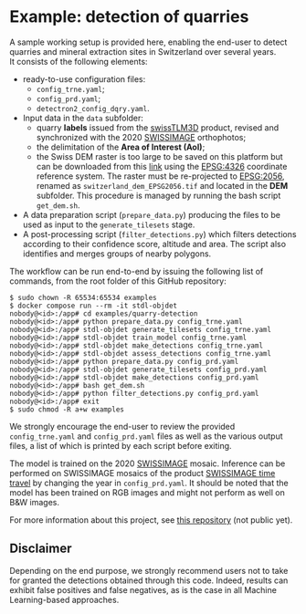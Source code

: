# Example: detection of quarries

A sample working setup is provided here, enabling the end-user to detect quarries and mineral extraction sites in Switzerland over several years. <br>
It consists of the following elements:

- ready-to-use configuration files:
    - `config_trne.yaml`;
    - `config_prd.yaml`;
    - `detectron2_config_dqry.yaml`.
- Input data in the `data` subfolder:
    - quarry **labels** issued from the [swissTLM3D](https://www.swisstopo.admin.ch/fr/geodata/landscape/tlm3d.html) product, revised and synchronized with the 2020 [SWISSIMAGE](https://www.swisstopo.admin.ch/fr/geodata/images/ortho/swissimage10.html) orthophotos;
    - the delimitation of the **Area of Interest (AoI)**;
    - the Swiss DEM raster is too large to be saved on this platform but can be downloaded from this [link](https://github.com/lukasmartinelli/swissdem) using the [EPSG:4326](https://epsg.io/4326) coordinate reference system. The raster must be re-projected to [EPSG:2056](https://epsg.io/2056), renamed as `switzerland_dem_EPSG2056.tif` and located in the **DEM** subfolder. This procedure is managed by running the bash script `get_dem.sh`. 
- A data preparation script (`prepare_data.py`) producing the files to be used as input to the `generate_tilesets` stage.
- A post-processing script (`filter_detections.py`) which filters detections according to their confidence score, altitude and area. The script also identifies and merges groups of nearby polygons.

The workflow can be run end-to-end by issuing the following list of commands, from the root folder of this GitHub repository:

```
$ sudo chown -R 65534:65534 examples
$ docker compose run --rm -it stdl-objdet
nobody@<id>:/app# cd examples/quarry-detection
nobody@<id>:/app# python prepare_data.py config_trne.yaml
nobody@<id>:/app# stdl-objdet generate_tilesets config_trne.yaml
nobody@<id>:/app# stdl-objdet train_model config_trne.yaml
nobody@<id>:/app# stdl-objdet make_detections config_trne.yaml
nobody@<id>:/app# stdl-objdet assess_detections config_trne.yaml
nobody@<id>:/app# python prepare_data.py config_prd.yaml
nobody@<id>:/app# stdl-objdet generate_tilesets config_prd.yaml
nobody@<id>:/app# stdl-objdet make_detections config_prd.yaml
nobody@<id>:/app# bash get_dem.sh
nobody@<id>:/app# python filter_detections.py config_prd.yaml
nobody@<id>:/app# exit
$ sudo chmod -R a+w examples
```

We strongly encourage the end-user to review the provided `config_trne.yaml` and `config_prd.yaml` files as well as the various output files, a list of which is printed by each script before exiting.

The model is trained on the 2020 [SWISSIMAGE](https://www.swisstopo.admin.ch/fr/geodata/images/ortho/swissimage10.html) mosaic. Inference can be performed on SWISSIMAGE mosaics of the product [SWISSIMAGE time travel](https://map.geo.admin.ch/?lang=en&topic=swisstopo&bgLayer=ch.swisstopo.pixelkarte-farbe&zoom=0&layers_timestamp=2004,2004,&layers=ch.swisstopo.swissimage-product,ch.swisstopo.swissimage-product.metadata,ch.swisstopo.images-swissimage-dop10.metadata&E=2594025.91&N=1221065.68&layers_opacity=1,0.7,1&time=2004&layers_visibility=true,true,false) by changing the year in `config_prd.yaml`. It should be noted that the model has been trained on RGB images and might not perform as well on B&W images.

For more information about this project, see [this repository](https://github.com/swiss-territorial-data-lab/proj-dqry) (not public yet).

## Disclaimer

Depending on the end purpose, we strongly recommend users not to take for granted the detections obtained through this code. Indeed, results can exhibit false positives and false negatives, as is the case in all Machine Learning-based approaches.
